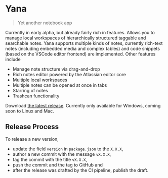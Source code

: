 # Yana

> Yet another notebook app

Currently in early alpha, but already fairly rich in features. Allows
you to manage local workspaces of hierarchically structured taggable 
and searchable notes. Yana supports multiple kinds of notes, currently
rich-text notes (including embedded media and complex tables) and code
snippets (based on the VSCode editor frontend) are implemented. Other
features include

* Manage note structure via drag-and-drop
* Rich notes editor powered by the Atlassian editor core
* Multiple local workspaces
* Multiple notes can be opened at once in tabs
* Starring of notes
* Trashcan functionality

Download [the latest release](https://github.com/lukasbach/yana/releases).
Currently only available for Windows, coming soon to Linux and Mac.

## Release Process

To release a new version,

* update the field ``version`` in ``package.json`` to the ``X.X.X``,
* author a new commit with the message ``vX.X.X``,
* tag the commit with the title ``vX.X.X``,
* push the commit and the tag to GitHub and
* after the release was drafted by the CI pipeline, publish the draft.